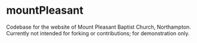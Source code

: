 mountPleasant
=============

Codebase for the website of Mount Pleasant Baptist Church, Northampton. Currently not intended for forking or contributions; for demonstration only.
